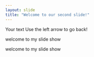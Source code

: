 ```yaml
---
layout: slide
title: "Welcome to our second slide!"
---
```

Your text
Use the left arrow to go back!

welcome to my slide show


welcome to my slide show

